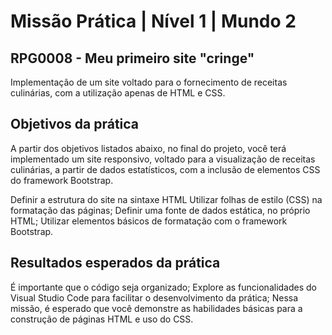 
# Missão Prática | Nível 1 | Mundo 2



## RPG0008  - Meu primeiro site "cringe"

Implementação de um site voltado para o fornecimento de receitas culinárias, com a
utilização apenas de HTML e CSS.

## Objetivos da prática

A partir dos objetivos listados abaixo, no final do projeto, você terá implementado um
site responsivo, voltado para a visualização de receitas culinárias, a partir de dados
estatísticos, com a inclusão de elementos CSS do framework Bootstrap.

Definir a estrutura do site na sintaxe HTML
Utilizar folhas de estilo (CSS) na formatação das páginas;
Definir uma fonte de dados estática, no próprio HTML;
Utilizar elementos básicos de formatação com o framework Bootstrap.
## Resultados esperados da prática

É importante que o código seja organizado;
Explore as funcionalidades do Visual Studio Code para facilitar o desenvolvimento da
prática;
Nessa missão, é esperado que você demonstre as habilidades básicas para a
construção de páginas HTML e uso do CSS.

